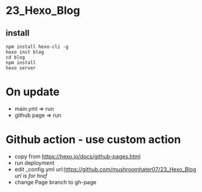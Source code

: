 # 23_Hexo_Blog
## install
```shell
npm install hexo-cli -g
hexo init blog
cd blog
npm install
hexo server
```
# On update
- main.yml => run
- github page => run

# Github action - use custom action
- copy from https://hexo.io/docs/github-pages.html
- run deployment
- edit _config.yml url:https://github.com/mushroomhater07/23_Hexo_Blog
*url is for <link> href*
- change Page branch to gh-page
